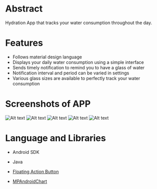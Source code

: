 # Abstract
Hydration App that tracks your water consumption throughout the day.

# Features
* Follows material design language
* Displays your daily water consumption using a simple interface
* Sends timely notification to remind you to have a glass of water
* Notification interval and period can be varied in settings
* Various glass sizes are available to perfectly track your water consumption

# Screenshots of APP
![Alt text](/screenshots/ss1.png?raw=true "Water tracker")
![Alt text](/screenshots/ss2.png?raw=true "Add water consumption")
![Alt text](/screenshots/ss3.png?raw=true "Navigation drawer")
![Alt text](/screenshots/ss4.png?raw=true "Settings")
![Alt text](/screenshots/ss5.png?raw=true "Notification")

# Language and Libraries
* Android SDK
* Java
* [Floating Action Button]
* [MPAndroidChart]

   [Floating Action Button]: <https://github.com/Clans/FloatingActionButton>
   [MPAndroidChart]: <https://github.com/PhilJay/MPAndroidChart>
   